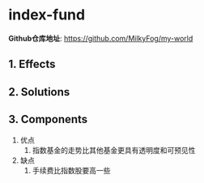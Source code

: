 # index-fund

**Github仓库地址**: <https://github.com/MilkyFog/my-world>

## 1. **Effects**

## 2. **Solutions**

## 3. **Components**

1. 优点
   1. 指数基金的走势比其他基金更具有透明度和可预见性
2. 缺点
   1. 手续费比指数股要高一些
